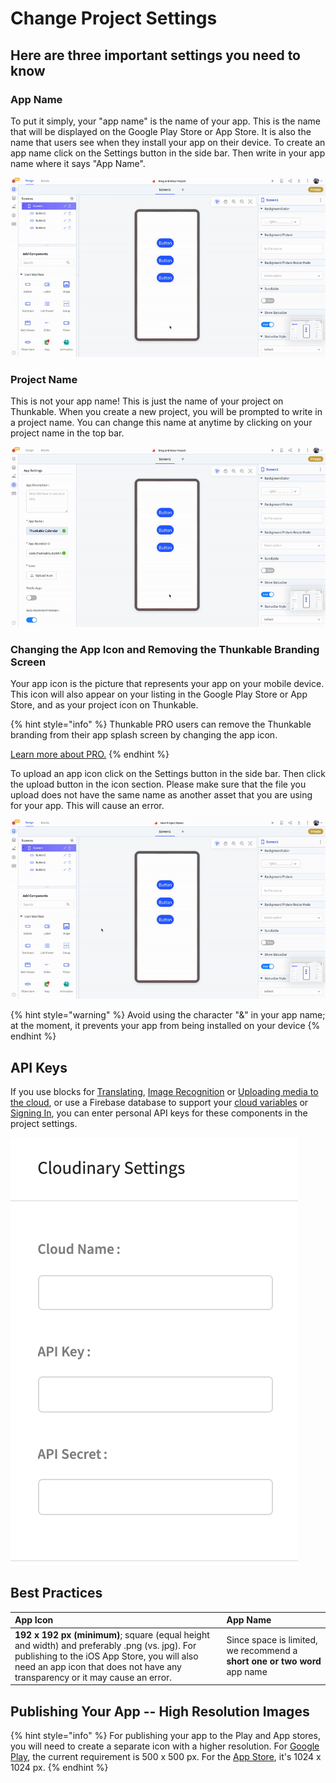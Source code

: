 # Change Project Settings

## Here are three important settings you need to know

### App Name

To put it simply, your "app name" is the name of your app. This is the name that will be displayed on the Google Play Store or App Store. It is also the name that users see when they install your app on their device. To create an app name click on the Settings button in the side bar. Then write in your app name where it says "App Name". 

![](../.gitbook/assets/app_name.gif)

### **Project Name** 

This is not your app name! This is just the name of your project on Thunkable. When you create a new project, you will be prompted to write in a project name. You can change this name at anytime by clicking on your project name in the top bar.

![](../.gitbook/assets/new_project_name.gif)

### **Changing the App Icon and Removing the Thunkable Branding Screen**

Your app icon is the picture that represents your app on your mobile device. This icon will also appear on your listing in the Google Play Store or App Store, and as your project icon on Thunkable.

{% hint style="info" %}
Thunkable PRO users can remove the Thunkable branding from their app splash screen by changing the app icon.

[Learn more about PRO.](https://thunkable.com/#/pricing)
{% endhint %}

To upload an app icon click on the Settings button in the side bar. Then click the upload button in the icon section. Please make sure that the file you upload does not have the same name as another asset that you are using for your app. This will cause an error.

![](../.gitbook/assets/new_icon.gif)

{% hint style="warning" %}
Avoid using the character "&" in your app name; at the moment, it prevents your app from being installed on your device
{% endhint %}

## API Keys

If you use blocks for [Translating](), [Image Recognition](../camera.md#image-recognition) or [Uploading media to the cloud](../camera.md#upload-image-to-the-cloud), or use a Firebase database to support your [cloud variables](../variables.md#cloud-variables) or [Signing In](../sign-in-1.md), you can enter personal API keys for these components in the project settings. 

![](../.gitbook/assets/cloudinary-settings.png)

## Best Practices

| App Icon | App Name |
| :--- | :--- |
| **192 x 192 px \(minimum\)**; square \(equal height and width\) and preferably .png \(vs. jpg\). For publishing to the iOS App Store, you will also need an app icon that does not have any transparency or it may cause an error. | Since space is limited, we recommend a **short one or two word** app name |

## Publishing Your App -- High Resolution Images

{% hint style="info" %}
For publishing your app to the Play and App stores, you will need to create a separate icon with a higher resolution. For [Google Play](https://developer.android.com/google-play/resources/icon-design-specifications#creating_assets), the current requirement is 500 x 500 px. For the [App Store](https://developer.apple.com/design/human-interface-guidelines/ios/icons-and-images/app-icon#app-icon-sizes), it's 1024 x 1024 px.
{% endhint %}

